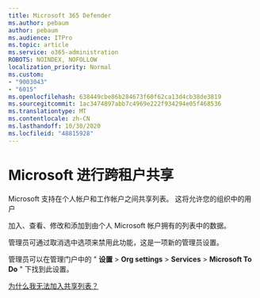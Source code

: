 ```yaml
---
title: Microsoft 365 Defender
ms.author: pebaum
author: pebaum
ms.audience: ITPro
ms.topic: article
ms.service: o365-administration
ROBOTS: NOINDEX, NOFOLLOW
localization_priority: Normal
ms.custom:
- "9003043"
- "6015"
ms.openlocfilehash: 638449cbe86b284673f60f62ca13d4cb38de3819
ms.sourcegitcommit: 1ac3474897abb7c4969e222f934294e05f468536
ms.translationtype: MT
ms.contentlocale: zh-CN
ms.lasthandoff: 10/30/2020
ms.locfileid: "48815928"
---
```

# <a name="microsoft-to-do-cross-tenant-sharing"></a>Microsoft 进行跨租户共享

Microsoft 支持在个人帐户和工作帐户之间共享列表。 这将允许您的组织中的用户

加入、查看、修改和添加到由个人 Microsoft 帐户拥有的列表中的数据。

管理员可通过取消选中选项来禁用此功能，这是一项新的管理员设置。

管理员可以在管理门户中的 " **设置**  >  **Org settings**  >  **Services**  >  **Microsoft To Do** " 下找到此设置。  

[为什么我无法加入共享列表？](https://support.microsoft.com/office/why-can-t-i-join-a-shared-list-3a6195de-e3a8-437a-b562-7c8c011dc574?ui=en-us&rs=en-us&ad=us)